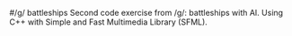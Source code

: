 #/g/ battleships
Second code exercise from /g/: battleships with AI.
Using C++ with Simple and Fast Multimedia Library (SFML).